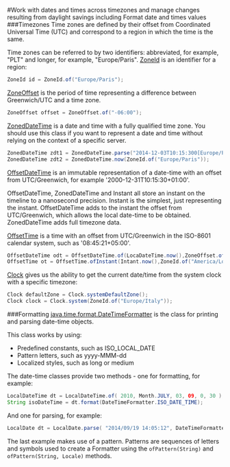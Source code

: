 #Work with dates and times across timezones and manage changes resulting from daylight savings including Format date and times values
###Timezones
Time zones are defined by their offset from Coordinated Universal Time (UTC) and correspond to a region in which the time is the same.

Time zones can be referred to by two identifiers: abbreviated, for example, "PLT" and longer, for example, "Europe/Paris".
[ZoneId](https://docs.oracle.com/javase/8/docs/api/java/time/ZoneId.html) is an identifier for a region:
````java
ZoneId id = ZoneId.of("Europe/Paris");
````
[ZoneOffset](https://docs.oracle.com/javase/8/docs/api/java/time/ZoneOffset.html) is the period of time representing a difference between Greenwich/UTC and a time zone.
````java
ZoneOffset offset = ZoneOffset.of("-06:00");
````
[ZonedDateTime](https://docs.oracle.com/javase/8/docs/api/java/time/ZonedDateTime.html) is a date and time with a fully qualified time zone. You should use this class if you want to represent a date and time without relying on the context of a specific server.  
````java
ZonedDateTime zdt1 = ZonedDateTime.parse("2014-12-03T10:15:300[Europe/Paris]");//2014-12-03T10:15:300Z[Europe/Dublin]
ZonedDateTime zdt2 = ZonedDateTime.now(ZoneId.of("Europe/Paris"));
````
[OffsetDateTime](https://docs.oracle.com/javase/8/docs/api/java/time/OffsetDateTime.html) is an immutable representation of a date-time with an offset from UTC/Greenwich, for example '2000-12-31T10:15:30+01:00'.

OffsetDateTime, ZonedDateTime and Instant all store an instant on the timeline to a nanosecond precision. Instant is the simplest, just representing the instant. OffsetDateTime adds to the instant the offset from UTC/Greenwich, which allows the local date-time to be obtained. ZonedDateTime adds full timezone data.

[OffsetTime](https://docs.oracle.com/javase/8/docs/api/java/time/OffsetTime.html) is a time with an offset from UTC/Greenwich in the ISO-8601 calendar system, such as '08:45:21+05:00'.
````java
OffsetDateTime odt = OffsetDateTime.of(LocaDateTime.now(),ZoneOffset.of("-4")); //2015-05-22T23:42:20.101-06:00
OffsetTime ot = OffsetTime.ofInstant(Intant.now(),ZoneId.of("America/Los_Angeles")); //22:42:20.101-07:00
````

[Clock](http://docs.oracle.com/javase/8/docs/api/java/time/Clock.html) gives us the ability to get the current date/time from the system clock with a specific timezone:
````java
Clock defaultZone = Clock.systemDefaultZone();
Clock clock = Clock.system(ZoneId.of("Europe/Italy"));
````

###Formatting
[java.time.format.DateTimeFormatter](http://docs.oracle.com/javase/8/docs/api/java/time/format/DateTimeFormatter.html) is the class for printing and parsing date-time objects.

This class works by using:
* Predefined constants, such as ISO_LOCAL_DATE
* Pattern letters, such as yyyy-MMM-dd
* Localized styles, such as long or medium

The date-time classes provide two methods - one for formatting, for example:
````java
LocalDateTime dt = LocalDateTime.of( 2010, Month.JULY, 03, 09, 0, 30 );
String isoDateTime = dt.format(DateTimeFormatter.ISO_DATE_TIME);
````
And one for parsing, for example:
````java
LocalDate dt = LocalDate.parse( "2014/09/19 14:05:12", DateTimeFormatter.ofPattern( "yyyy/MM/dd kk:mm:ss" ) );
````
The last example makes use of a pattern. Patterns are sequences of letters and symbols used to create a Formatter using the `ofPattern(String)` and `ofPattern(String, Locale)` methods.

